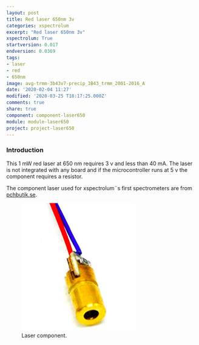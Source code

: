 ```yaml
---
layout: post
title: Red laser 650nm 3v
categories: xspectrolum
excerpt: "Red laser 650nm 3v"
xspectrolum: True
startversion: 0.017
endversion: 0.0369
tags:
- laser
- red
- 650nm
image: avg-trmm-3b43v7-precip_3B43_trmm_2001-2016_A
date: '2020-02-04 11:27'
modified: '2020-03-25 T18:17:25.000Z'
comments: true
share: true
component: component-laser650
module: module-laser650
project: project-laser650
---
```

<script src="https://karttur.github.io/common/assets/js/karttur/togglediv.js"></script>

### Introduction

This 1 mW red laser at 650 nm requires 3 v and less than 40 mA. The laser is not integrated with any board and if the microcontroller runs at 5 v the component requires a resistor.

The component laser used for xspectrolum¨s first spectrometers are from [pchbutik.se](https://pchbutik.se/led/143-2-st-laser-1mw-3v-650nm-rod-metall-kapslad-passar-arduino.html?search_query=laser&results=27).

<figure>
<img src="../../images/laser_650nm_3v_component.png">
<figcaption> Laser component. </figcaption>
</figure>
